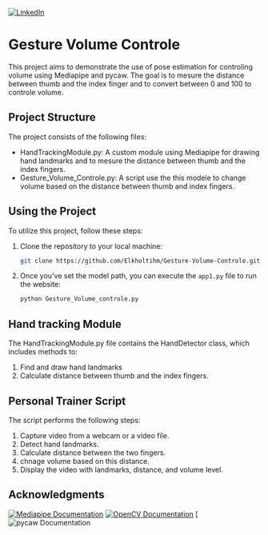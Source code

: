[![LinkedIn](https://img.shields.io/badge/LinkedIn-0077B5?style=for-the-badge&logo=linkedin&logoColor=white)](https://www.linkedin.com/in/hamza-kholti-075288209/)
# Gesture Volume Controle
This project aims to demonstrate the use of pose estimation for controling volume using Mediapipe and pycaw. The goal is to mesure the distance between thumb and the index finger and to convert between 0 and 100 to controle volume.

## Project Structure
The project consists of the following files:

* HandTrackingModule.py: A custom module using Mediapipe for drawing hand landmarks and to mesure the distance between thumb and the index fingers.
* Gesture_Volume_Controle.py: A script use the this modele to change volume based on the distance between thumb and index fingers.

## Using the Project
To utilize this project, follow these steps:

1. Clone the repository to your local machine:
    ```bash
    git clone https://github.com/Elkholtihm/Gesture-Volume-Controle.git
    ```
2. Once you've set the model path, you can execute the `app1.py` file to run the website:
    ```bash
    python Gesture_Volume_controle.py
    ```
   
## Hand tracking Module
The HandTrackingModule.py file contains the HandDetector class, which includes methods to:

1. Find and draw hand landmarks
2. Calculate distance between thumb and the index fingers.

## Personal Trainer Script
The script performs the following steps:

1. Capture video from a webcam or a video file.
2. Detect hand landmarks.
3. Calculate distance between the two fingers.
4. chnage volume based on this distance.
5. Display the video with landmarks, distance, and volume level.

## Acknowledgments
[![Mediapipe Documentation](https://img.shields.io/badge/Mediapipe-Documentation-0A66C2?style=for-the-badge&logo=mediapipe&logoColor=white)](https://ai.google.dev/edge/mediapipe/solutions/guide) 
[![OpenCV Documentation](https://img.shields.io/badge/OpenCV-Documentation-5C3EE8?style=for-the-badge&logo=opencv&logoColor=white)](https://docs.opencv.org/4.x/d6/d00/tutorial_py_root.html)
[![pycaw Documentation](https://github.com/AndreMiras/pycaw)
